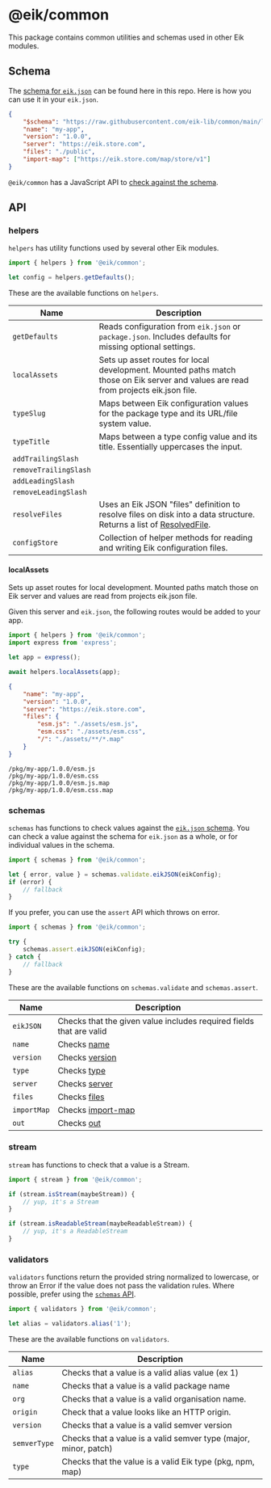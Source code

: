 # @eik/common

This package contains common utilities and schemas used in other Eik modules.

## Schema

The [schema for `eik.json`](https://eik.dev/docs/reference/eik-json#json-schema)
can be found here in this repo. Here is how you can use it in your `eik.json`.

```json
{
    "$schema": "https://raw.githubusercontent.com/eik-lib/common/main/lib/schemas/eikjson.schema.json",
    "name": "my-app",
    "version": "1.0.0",
    "server": "https://eik.store.com",
    "files": "./public",
    "import-map": ["https://eik.store.com/map/store/v1"]
}
```

`@eik/common` has a JavaScript API to [check against the schema](#schemas).

## API

### helpers

`helpers` has utility functions used by several other Eik modules.

```js
import { helpers } from '@eik/common';

let config = helpers.getDefaults();
```

These are the available functions on `helpers`.

| Name                  | Description                                                                                                                                                                                      |
| --------------------- | ------------------------------------------------------------------------------------------------------------------------------------------------------------------------------------------------ |
| `getDefaults`         | Reads configuration from `eik.json` or `package.json`. Includes defaults for missing optional settings.                                                                                          |
| `localAssets`         | Sets up asset routes for local development. Mounted paths match those on Eik server and values are read from projects eik.json file.                                                             |
| `typeSlug`            | Maps between Eik configuration values for the package type and its URL/file system value.                                                                                                        |
| `typeTitle`           | Maps between a type config value and its title. Essentially uppercases the input.                                                                                                                |
| `addTrailingSlash`    |                                                                                                                                                                                                  |
| `removeTrailingSlash` |                                                                                                                                                                                                  |
| `addLeadingSlash`     |                                                                                                                                                                                                  |
| `removeLeadingSlash`  |                                                                                                                                                                                                  |
| `resolveFiles`        | Uses an Eik JSON "files" definition to resolve files on disk into a data structure. Returns a list of [ResolvedFile](https://github.com/eik-lib/common/blob/main/lib/classes/resolved-files.js). |
| `configStore`         | Collection of helper methods for reading and writing Eik configuration files.                                                                                                                    |

#### localAssets

Sets up asset routes for local development. Mounted paths match those on Eik server and values are read from projects eik.json file.

Given this server and `eik.json`, the following routes would be added to your app.

```js
import { helpers } from '@eik/common';
import express from 'express';

let app = express();

await helpers.localAssets(app);
```

```json
{
    "name": "my-app",
    "version": "1.0.0",
    "server": "https://eik.store.com",
    "files": {
        "esm.js": "./assets/esm.js",
        "esm.css": "./assets/esm.css",
        "/": "./assets/**/*.map"
    }
}
```

```
/pkg/my-app/1.0.0/esm.js
/pkg/my-app/1.0.0/esm.css
/pkg/my-app/1.0.0/esm.js.map
/pkg/my-app/1.0.0/esm.css.map
```

### schemas

`schemas` has functions to check values against the [`eik.json` schema](#schema).
You can check a value against the schema for `eik.json` as a whole, or for individual
values in the schema.

```js
import { schemas } from '@eik/common';

let { error, value } = schemas.validate.eikJSON(eikConfig);
if (error) {
    // fallback
}
```

If you prefer, you can use the `assert` API which throws on error.

```js
import { schemas } from '@eik/common';

try {
    schemas.assert.eikJSON(eikConfig);
} catch {
    // fallback
}
```

These are the available functions on `schemas.validate` and `schemas.assert`.

| Name        | Description                                                             |
| ----------- | ----------------------------------------------------------------------- |
| `eikJSON`   | Checks that the given value includes required fields that are valid     |
| `name`      | Checks [name](https://eik.dev/docs/reference/eik-json#name)             |
| `version`   | Checks [version](https://eik.dev/docs/reference/eik-json#version)       |
| `type`      | Checks [type](https://eik.dev/docs/reference/eik-json#type)             |
| `server`    | Checks [server](https://eik.dev/docs/reference/eik-json#server)         |
| `files`     | Checks [files](https://eik.dev/docs/reference/eik-json#files)           |
| `importMap` | Checks [import-map](https://eik.dev/docs/reference/eik-json#import-map) |
| `out`       | Checks [out](https://eik.dev/docs/reference/eik-json#out)               |

### stream

`stream` has functions to check that a value is a Stream.

```js
import { stream } from '@eik/common';

if (stream.isStream(maybeStream)) {
    // yup, it's a Stream
}

if (stream.isReadableStream(maybeReadableStream)) {
    // yup, it's a ReadableStream
}
```

### validators

`validators` functions return the provided string normalized to lowercase, or throw an Error if the value does not pass the validation rules.
Where possible, prefer using the [`schemas` API](#schemas).

```js
import { validators } from '@eik/common';

let alias = validators.alias('1');
```

These are the available functions on `validators`.

| Name         | Description                                                      |
| ------------ | ---------------------------------------------------------------- |
| `alias`      | Checks that a value is a valid alias value (ex 1)                |
| `name`       | Checks that a value is a valid package name                      |
| `org`        | Checks that a value is a valid organisation name.                |
| `origin`     | Check that a value looks like an HTTP origin.                    |
| `version`    | Checks that a value is a valid semver version                    |
| `semverType` | Checks that a value is a valid semver type (major, minor, patch) |
| `type`       | Checks that the value is a valid Eik type (pkg, npm, map)        |

